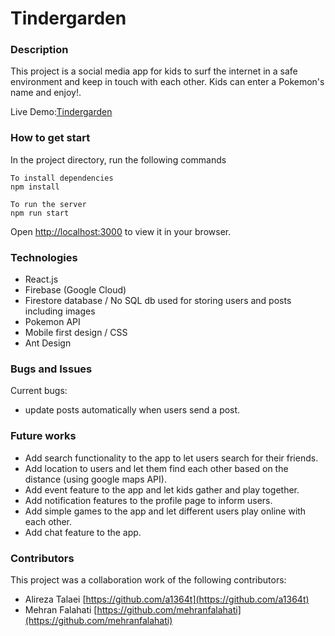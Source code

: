 # Tindergarden

### Description

This project is a social media app for kids to surf the internet in a safe environment and keep in touch with each other. Kids can enter a Pokemon's name and enjoy!.

Live Demo:[Tindergarden](https://tindergarden.netlify.app/) 

### How to get start

In the project directory, run the following commands 
```
To install dependencies
npm install

To run the server
npm run start
```

Open [http://localhost:3000](http://localhost:3000) to view it in your browser.



### Technologies

- React.js
- Firebase (Google Cloud)
- Firestore database / No SQL db used for storing users and posts including images
- Pokemon API
- Mobile first design / CSS
- Ant Design 


### Bugs and Issues

Current bugs:
- update posts automatically when users send a post.

### Future works

- Add search functionality to the app to let users search for their friends.
- Add location to users and let them find each other based on the distance (using google maps API).
- Add event feature to the app and let kids gather and play together.
- Add notification features to the profile page to inform users.
- Add simple games to the app and let different users play online with each other.
- Add chat feature to the app.


### Contributors
This project was a collaboration work of the following contributors:

- Alireza Talaei [https://github.com/a1364t](https://github.com/a1364t)
- Mehran Falahati [https://github.com/mehranfalahati](https://github.com/mehranfalahati)



